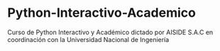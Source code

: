 # Python-Interactivo-Academico

Curso de Python Interactivo y Académico dictado por AISIDE S.A.C en coordinación con la Universidad Nacional de Ingeniería
